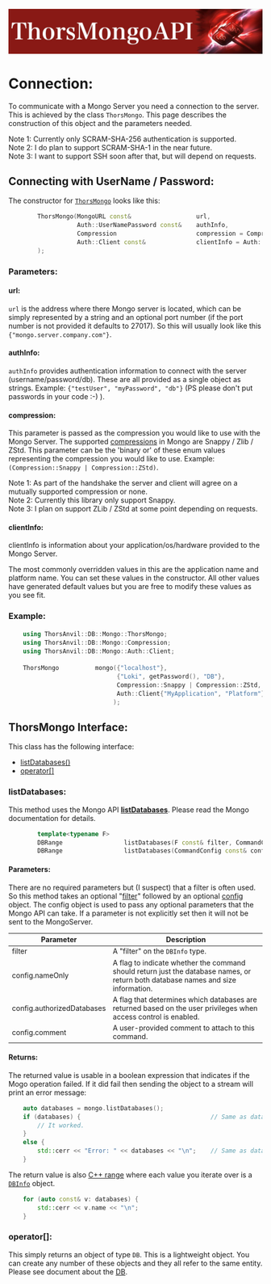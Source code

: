 ![ThorsMongo](../img/thorsmongoapi.jpg)

# Connection:

To communicate with a Mongo Server you need a connection to the server. This is achieved by the class `ThorsMongo`. This page describes the construction of this object and the parameters needed.

Note 1: Currently only SCRAM-SHA-256 authentication is supported.  
Note 2: I do plan to support SCRAM-SHA-1 in the near future.  
Note 3: I want to support SSH soon after that, but will depend on requests.  


## Connecting with UserName / Password:

The constructor for [`ThorsMongo`](../src/ThorsMongo/ThorsMongo.h#L86-L90) looks like this:

```C++
        ThorsMongo(MongoURL const&                  url,
                   Auth::UserNamePassword const&    authInfo,
                   Compression                      compression = Compression::Snappy,
                   Auth::Client const&              clientInfo = Auth::Client{"", {}}
        );
```

### Parameters:

#### url:
`url` is the address where there Mongo server is located, which can be simply represented by a string and an optional port number (if the port number is not provided it defaults to 27017). So this will usually look like this `{"mongo.server.company.com"}`.

#### authInfo:
`authInfo` provides authentication information to connect with the server (username/password/db). These are all provided as a single object as strings. Example: `{"testUser", "myPassword", "db"}` (PS please don't put passwords in your code :-) ).

#### compression:
This parameter is passed as the compression you would like to use with the Mongo Server. The supported [compressions](../src/ThorsMongo/MongoUtil.h#L64-L70) in Mongo are Snappy / Zlib / ZStd. This parameter can be the 'binary or' of these enum values representing the compression you would like to use. Example: `(Compression::Snappy | Compression::ZStd)`.

Note 1: As part of the handshake the server and client will agree on a mutually supported compression or none.  
Note 2: Currently this library only support Snappy.  
Note 3: I plan on support ZLib / ZStd at some point depending on requests.  

#### clientInfo:
clientInfo is information about your application/os/hardware provided to the Mongo Server.

The most commonly overridden values in this are the application name and platform name. You can set these values in the constructor. All other values have generated default values but you are free to modify these values as you see fit.

### Example:

```C++
    using ThorsAnvil::DB::Mongo::ThorsMongo;
    using ThorsAnvil::DB::Mongo::Compression;
    using ThorsAnvil::DB::Mongo::Auth::Client;

    ThorsMongo          mongo({"localhost"},                                // Host where Mongo Server lives (default Mongo port used).
                              {"Loki", getPassword(), "DB"},                // Authentication Information.
                              Compression::Snappy | Compression::ZStd,      // Requested Compression.
                              Auth::Client{"MyApplication", "Platform"}     // Client Information for the Server.
                             );
```

## ThorsMongo Interface:

This class has the following interface:

* [listDatabases()](#listdatabases)
* [operator[<DB-Name>]](#operator)


### listDatabases:

This method uses the Mongo API [**listDatabases**](https://www.mongodb.com/docs/manual/reference/command/listDatabases/). Please read the Mongo documentation for details.

```C++
        template<typename F>
        DBRange                 listDatabases(F const& filter, CommandConfig const& config = CommandConfig{});
        DBRange                 listDatabases(CommandConfig const& config = CommandConfig{});
```

#### Parameters:
There are no required parameters but (I suspect) that a filter is often used. So this method takes an optional "[filter](Filter.md)" followed by an optional [config](../src/ThorsMongo/ThorsMongoCommandConfig.h#L10-L24) object. The config object is used to pass any optional parameters that the Mongo API can take. If a parameter is not explicitly set then it will not be sent to the MongoServer.

| Parameter | Description |
| --------- | ----------- |
| filter | A "filter" on the `DBInfo` type. |
| config.nameOnly | A flag to indicate whether the command should return just the database names, or return both database names and size information. |
| config.authorizedDatabases | A flag that determines which databases are returned based on the user privileges when access control is enabled. |
| config.comment | A user-provided comment to attach to this command. |

#### Returns:

The returned value is usable in a boolean expression that indicates if the Mogo operation failed. If it did fail then sending the object to a stream will print an error message:

```C++
    auto databases = mongo.listDatabases();
    if (databases) {                                    // Same as databases.isOk()
        // It worked.
    }
    else {
        std::cerr << "Error: " << databases << "\n";    // Same as databases.getHRErrorMessage()
    }
```

The return value is also [C++ range](https://en.cppreference.com/w/cpp/ranges) where each value you iterate over is a [`DBInfo`](../src/ThorsMongo/ThorsMongoListDatabase.h#L13-L18) object.

```C++
    for (auto const& v: databases) {
        std::cerr << v.name << "\n";
    }
```

### operator[]:

This simply returns an object of type `DB`. This is a lightweight object. You can create any number of these objects and they all refer to the same entity. Please see document about the [DB](DB.md).

